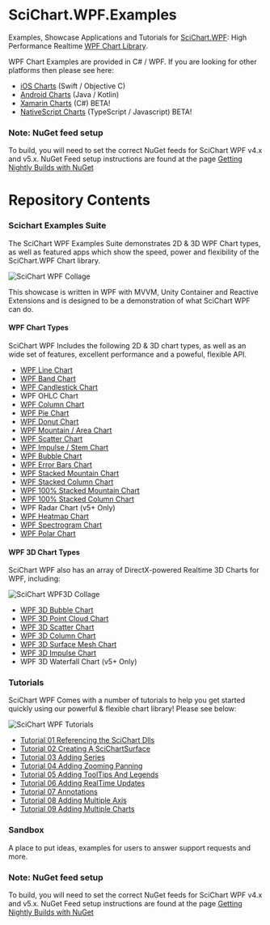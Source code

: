 # SciChart.WPF.Examples

Examples, Showcase Applications and Tutorials for [SciChart.WPF](https://www.scichart.com): High Performance Realtime [WPF Chart Library](https://www.scichart.com/wpf-chart-features). 

WPF Chart Examples are provided in C# / WPF. If you are looking for other platforms then please see here:

* [iOS Charts](https://github.com/ABTSoftware/SciChart.iOS.Examples) (Swift / Objective C)
* [Android Charts](https://github.com/ABTSoftware/SciChart.Android.Examples) (Java / Kotlin)
* [Xamarin Charts](https://github.com/ABTSoftware/SciChart.Xamarin.Examples) (C#) BETA!
* [NativeScript Charts](https://github.com/ABTSoftware/SciChart.NativeScript.Examples) (TypeScript / Javascript) BETA!

### Note: NuGet feed setup

To build, you will need to set the correct NuGet feeds for SciChart WPF v4.x and v5.x. 
NuGet Feed setup instructions are found at the page [Getting Nightly Builds with NuGet](http://support.scichart.com/index.php?/Knowledgebase/Article/View/17232/37/getting-nightly-builds-with-nuget)

# Repository Contents

### Scichart Examples Suite

The SciChart WPF Examples Suite demonstrates 2D & 3D WPF Chart types, as well as featured apps which show the speed, power and flexibility of the SciChart.WPF Chart library. 

![SciChart WPF Collage](https://www.scichart.com/wp-content/uploads/2016/01/SciChart-WPF-Chart-Features-Collage-sml.png)

This showcase is written in WPF with MVVM, Unity Container and Reactive Extensions and is designed to be a demonstration of what SciChart WPF can do. 

#### WPF Chart Types 

SciChart WPF Includes the following 2D & 3D chart types, as well as an wide set of features, excellent performance and a poweful, flexible API.

* [WPF Line Chart](https://www.scichart.com/wpf-chart-example-line-chart)
* [WPF Band Chart](https://www.scichart.com/wpf-chart-example-band-series-chart)
* [WPF Candlestick Chart](https://www.scichart.com/wpf-chart-example-candlestick-chart)
* WPF OHLC Chart 
* [WPF Column Chart](https://www.scichart.com/wpf-chart-example-column-chart)
* [WPF Pie Chart](https://www.scichart.com/wpf-pie-chart-example/)
* [WPF Donut Chart](https://www.scichart.com/wpf-donut-chart-example/)
* [WPF Mountain / Area Chart](https://www.scichart.com/wpf-chart-example-mountain-chart)
* [WPF Scatter Chart](https://www.scichart.com/wpf-chart-example-scatter-chart)
* [WPF Impulse / Stem Chart](https://www.scichart.com/wpf-chart-example-impulse-(stem)-chart)
* [WPF Bubble Chart](https://www.scichart.com/wpf-chart-example-bubble-chart)
* [WPF Error Bars Chart](https://www.scichart.com/wpf-chart-example-error-bars)
* [WPF Stacked Mountain Chart](https://www.scichart.com/wpf-chart-example-stacked-mountain-chart)
* [WPF Stacked Column Chart](https://www.scichart.com/wpf-chart-example-stacked-column-chart)
* [WPF 100% Stacked Mountain Chart](https://www.scichart.com/wpf-chart-example-dashboard-style-charts)
* [WPF 100% Stacked Column Chart](https://www.scichart.com/wpf-chart-example-dashboard-style-charts)
* WPF Radar Chart (v5+ Only)
* [WPF Heatmap Chart](https://www.scichart.com/wpf-chart-example-heatmap-chart)
* [WPF Spectrogram Chart](https://www.scichart.com/wpf-chart-example-spectrogram-demo-chart)
* [WPF Polar Chart](https://www.scichart.com/wpf-chart-example-polar-chart)

#### WPF 3D Chart Types

SciChart WPF also has an array of DirectX-powered Realtime 3D Charts for WPF, including:

![SciChart WPF3D Collage](https://www.scichart.com/wp-content/uploads/2017/03/3d-charts-dash.jpg)

* [WPF 3D Bubble Chart](https://www.scichart.com/wpf-3d-chart-example-simple-bubble-3d-chart)
* [WPF 3D Point Cloud Chart](https://www.scichart.com/wpf-3d-chart-example-simple-point-cloud-3d-chart)
* [WPF 3D Scatter Chart](https://www.scichart.com/wpf-3d-chart-example-simple-scatter-chart-3d)
* [WPF 3D Column Chart](https://www.scichart.com/wpf-3d-chart-example-uniform-column-3d)
* [WPF 3D Surface Mesh Chart](https://www.scichart.com/wpf-3d-chart-example-simple-uniform-mesh-3d-chart)
* [WPF 3D Impulse Chart](https://www.scichart.com/wpf-3d-chart-example-uniform-impulse-series-3d)
* WPF 3D Waterfall Chart (v5+ Only)

### Tutorials 

SciChart WPF Comes with a number of tutorials to help you get started quickly using our powerful & flexible chart library! Please see below:

![SciChart WPF Tutorials](https://www.scichart.com/wp-content/uploads/2012/06/scichart-tutorials-thumb.png)

* [Tutorial 01 Referencing the SciChart Dlls](https://www.scichart.com/documentation/v4.x/webframe.html#Tutorial%2001%20-%20Referencing%20SciChart%20DLLs.html)
* [Tutorial 02 Creating A SciChartSurface](https://www.scichart.com/documentation/v4.x/webframe.html#Tutorial%2002%20-%20Creating%20a%20SciChartSurface.html)
* [Tutorial 03 Adding Series](https://www.scichart.com/documentation/v4.x/webframe.html#Tutorial%2003%20-%20Adding%20Series%20to%20a%20Chart.html)
* [Tutorial 04 Adding Zooming Panning](https://www.scichart.com/documentation/v4.x/webframe.html#Tutorial%2004%20-%20Adding%20Zooming,%20Panning%20Behavior.html)
* [Tutorial 05 Adding ToolTips And Legends](https://www.scichart.com/documentation/v4.x/webframe.html#Tutorial%2004%20-%20Adding%20Zooming,%20Panning%20Behavior.html)
* [Tutorial 06 Adding RealTime Updates](https://www.scichart.com/documentation/v4.x/webframe.html#Tutorial%2006%20-%20Adding%20Realtime%20Updates.html)
* [Tutorial 07 Annotations](https://www.scichart.com/documentation/v4.x/webframe.html#Tutorial%2007%20-%20Adding%20Annotations.html)
* [Tutorial 08 Adding Multiple Axis](https://www.scichart.com/documentation/v4.x/webframe.html#Tutorial%2008%20-%20Adding%20Multiple%20Axis.html)
* [Tutorial 09 Adding Multiple Charts](https://www.scichart.com/documentation/v4.x/webframe.html#Tutorial%2009%20-%20Linking%20Multiple%20Charts.html)

### Sandbox 

A place to put ideas, examples for users to answer support requests and more. 

### Note: NuGet feed setup

To build, you will need to set the correct NuGet feeds for SciChart WPF v4.x and v5.x. 
NuGet Feed setup instructions are found at the page [Getting Nightly Builds with NuGet](http://support.scichart.com/index.php?/Knowledgebase/Article/View/17232/37/getting-nightly-builds-with-nuget)
